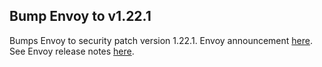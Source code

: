 ## Bump Envoy to v1.22.1

Bumps Envoy to security patch version 1.22.1.
Envoy announcement [here](https://groups.google.com/g/envoy-announce/c/QxI6z6wdL7M).
See Envoy release notes [here](https://www.envoyproxy.io/docs/envoy/v1.22.1/version_history/current).
